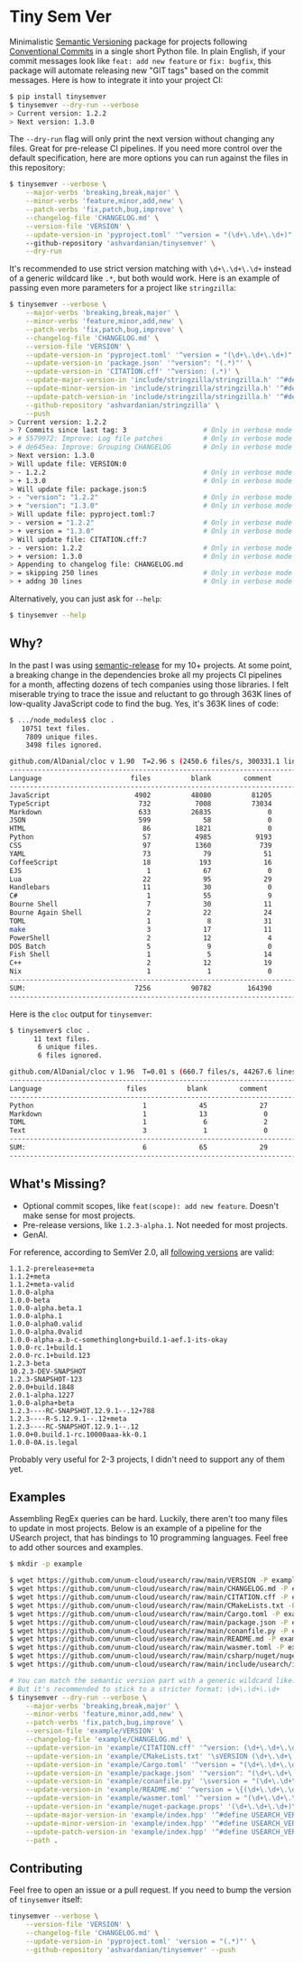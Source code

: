 # Tiny Sem Ver

Minimalistic [Semantic Versioning](https://semver.org/) package for projects following [Conventional Commits](https://www.conventionalcommits.org/) in a single short Python file.
In plain English, if your commit messages look like `feat: add new feature` or `fix: bugfix`, this package will automate releasing new "GIT tags" based on the commit messages.
Here is how to integrate it into your project CI:

```sh
$ pip install tinysemver
$ tinysemver --dry-run --verbose
> Current version: 1.2.2
> Next version: 1.3.0
```

The `--dry-run` flag will only print the next version without changing any files.
Great for pre-release CI pipelines.
If you need more control over the default specification, here are more options you can run against the files in this repository:

```sh
$ tinysemver --verbose \
    --major-verbs 'breaking,break,major' \
    --minor-verbs 'feature,minor,add,new' \
    --patch-verbs 'fix,patch,bug,improve' \
    --changelog-file 'CHANGELOG.md' \
    --version-file 'VERSION' \
    --update-version-in 'pyproject.toml' '^version = "(\d+\.\d+\.\d+)"' \ 
    --github-repository 'ashvardanian/tinysemver' \
    --dry-run
```

It's recommended to use strict version matching with `\d+\.\d+\.\d+` instead of a generic wildcard like `.*`, but both would work.
Here is an example of passing even more parameters for a project like `stringzilla`:

```sh
$ tinysemver --verbose \
    --major-verbs 'breaking,break,major' \
    --minor-verbs 'feature,minor,add,new' \
    --patch-verbs 'fix,patch,bug,improve' \
    --changelog-file 'CHANGELOG.md' \
    --version-file 'VERSION' \
    --update-version-in 'pyproject.toml' '^version = "(\d+\.\d+\.\d+)"' \
    --update-version-in 'package.json' '"version": "(.*)"' \
    --update-version-in 'CITATION.cff' '^version: (.*)' \
    --update-major-version-in 'include/stringzilla/stringzilla.h' '^#define STRINGZILLA_VERSION_MAJOR (.*)' \
    --update-minor-version-in 'include/stringzilla/stringzilla.h' '^#define STRINGZILLA_VERSION_MINOR (.*)' \
    --update-patch-version-in 'include/stringzilla/stringzilla.h' '^#define STRINGZILLA_VERSION_PATCH (.*)' \
    --github-repository 'ashvardanian/stringzilla' \
    --push
> Current version: 1.2.2
> ? Commits since last tag: 3                   # Only in verbose mode
> # 5579972: Improve: Log file patches          # Only in verbose mode
> # de645ea: Improve: Grouping CHANGELOG        # Only in verbose mode
> Next version: 1.3.0
> Will update file: VERSION:0
> - 1.2.2                                       # Only in verbose mode
> + 1.3.0                                       # Only in verbose mode
> Will update file: package.json:5
> - "version": "1.2.2"                          # Only in verbose mode
> + "version": "1.3.0"                          # Only in verbose mode
> Will update file: pyproject.toml:7
> - version = "1.2.2"                           # Only in verbose mode
> + version = "1.3.0"                           # Only in verbose mode
> Will update file: CITATION.cff:7
> - version: 1.2.2                              # Only in verbose mode
> + version: 1.3.0                              # Only in verbose mode
> Appending to changelog file: CHANGELOG.md
> = skipping 250 lines                          # Only in verbose mode
> + addng 30 lines                              # Only in verbose mode
```

Alternatively, you can just ask for `--help`:

```sh
$ tinysemver --help
```

## Why?

In the past I was using [semantic-release](https://github.com/semantic-release/semantic-release) for my 10+ projects.
At some point, a breaking change in the dependencies broke all my projects CI pipelines for a month, affecting dozens of tech companies using those libraries.
I felt miserable trying to trace the issue and reluctant to go through 363K lines of low-quality JavaScript code to find the bug.
Yes, it's 363K lines of code:

```sh
$ .../node_modules$ cloc .
   10751 text files.
    7809 unique files.                                          
    3498 files ignored.

github.com/AlDanial/cloc v 1.90  T=2.96 s (2450.6 files/s, 300331.1 lines/s)
--------------------------------------------------------------------------------
Language                      files          blank        comment           code
--------------------------------------------------------------------------------
JavaScript                     4902          48080          81205         363424
TypeScript                      732           7008          73034          79367
Markdown                        633          26835              0          66869
JSON                            599             58              0          64808
HTML                             86           1821              0          25365
Python                           57           4985           9193          23704
CSS                              97           1360            739           6346
YAML                             73             79             51           1198
CoffeeScript                     18            193             16           1122
EJS                               1             67              0            521
Lua                              22             95             29            434
Handlebars                       11             30              0            188
C#                                1             55              9            186
Bourne Shell                      7             30             11            168
Bourne Again Shell                2             22             24             84
TOML                              1              8             31             80
make                              3             17             11             57
PowerShell                        2             12              4             48
DOS Batch                         5              9              0             42
Fish Shell                        1              5             14             21
C++                               2             12             19             20
Nix                               1              1              0             19
--------------------------------------------------------------------------------
SUM:                           7256          90782         164390         634071
--------------------------------------------------------------------------------
```

Here is the `cloc` output for `tinysemver`:

```sh
$ tinysemver$ cloc .
      11 text files.
       6 unique files.                              
       6 files ignored.

github.com/AlDanial/cloc v 1.96  T=0.01 s (660.7 files/s, 44267.6 lines/s)
-------------------------------------------------------------------------------
Language                     files          blank        comment           code
-------------------------------------------------------------------------------
Python                           1             45             27            194
Markdown                         1             13              0             71
TOML                             1              6              2             33
Text                             3              1              0             10
-------------------------------------------------------------------------------
SUM:                             6             65             29            308
-------------------------------------------------------------------------------
```

## What's Missing?

- Optional commit scopes, like `feat(scope): add new feature`. Doesn't make sense for most projects.
- Pre-release versions, like `1.2.3-alpha.1`. Not needed for most projects.
- GenAI.

For reference, according to SemVer 2.0, all [following versions](https://regex101.com/r/Ly7O1x/3/) are valid:

```
1.1.2-prerelease+meta
1.1.2+meta
1.1.2+meta-valid
1.0.0-alpha
1.0.0-beta
1.0.0-alpha.beta.1
1.0.0-alpha.1
1.0.0-alpha0.valid
1.0.0-alpha.0valid
1.0.0-alpha-a.b-c-somethinglong+build.1-aef.1-its-okay
1.0.0-rc.1+build.1
2.0.0-rc.1+build.123
1.2.3-beta
10.2.3-DEV-SNAPSHOT
1.2.3-SNAPSHOT-123
2.0.0+build.1848
2.0.1-alpha.1227
1.0.0-alpha+beta
1.2.3----RC-SNAPSHOT.12.9.1--.12+788
1.2.3----R-S.12.9.1--.12+meta
1.2.3----RC-SNAPSHOT.12.9.1--.12
1.0.0+0.build.1-rc.10000aaa-kk-0.1
1.0.0-0A.is.legal
```

Probably very useful for 2-3 projects, I didn't need to support any of them yet.

## Examples

Assembling RegEx queries can be hard.
Luckily, there aren't too many files to update in most projects.
Below is an example of a pipeline for the USearch project, that has bindings to 10 programming languages.
Feel free to add other sources and examples.

```sh
$ mkdir -p example

$ wget https://github.com/unum-cloud/usearch/raw/main/VERSION -P example/
$ wget https://github.com/unum-cloud/usearch/raw/main/CHANGELOG.md -P example/ # Missing
$ wget https://github.com/unum-cloud/usearch/raw/main/CITATION.cff -P example/
$ wget https://github.com/unum-cloud/usearch/raw/main/CMakeLists.txt -P example/
$ wget https://github.com/unum-cloud/usearch/raw/main/Cargo.toml -P example/
$ wget https://github.com/unum-cloud/usearch/raw/main/package.json -P example/
$ wget https://github.com/unum-cloud/usearch/raw/main/conanfile.py -P example/
$ wget https://github.com/unum-cloud/usearch/raw/main/README.md -P example/
$ wget https://github.com/unum-cloud/usearch/raw/main/wasmer.toml -P example/
$ wget https://github.com/unum-cloud/usearch/raw/main/csharp/nuget/nuget-package.props -P example/
$ wget https://github.com/unum-cloud/usearch/raw/main/include/usearch/index.hpp -P example/

# You can match the semantic version part with a generic wildcard like: .*
# But it's recommended to stick to a stricter format: \d+\.\d+\.\d+
$ tinysemver --dry-run --verbose \
    --major-verbs 'breaking,break,major' \
    --minor-verbs 'feature,minor,add,new' \
    --patch-verbs 'fix,patch,bug,improve' \
    --version-file 'example/VERSION' \
    --changelog-file 'example/CHANGELOG.md' \
    --update-version-in 'example/CITATION.cff' '^version: (\d+\.\d+\.\d+)' \
    --update-version-in 'example/CMakeLists.txt' '\sVERSION (\d+\.\d+\.\d+)' \
    --update-version-in 'example/Cargo.toml' '^version = "(\d+\.\d+\.\d+)"' \
    --update-version-in 'example/package.json' '"version": "(\d+\.\d+\.\d+)"' \
    --update-version-in 'example/conanfile.py' '\sversion = "(\d+\.\d+\.\d+)"' \
    --update-version-in 'example/README.md' '^version = \{(\d+\.\d+\.\d+)\}' \
    --update-version-in 'example/wasmer.toml' '^version = "(\d+\.\d+\.\d+)"' \
    --update-version-in 'example/nuget-package.props' '(\d+\.\d+\.\d+)\<\/Version\>' \
    --update-major-version-in 'example/index.hpp' '^#define USEARCH_VERSION_MAJOR (\d+)' \
    --update-minor-version-in 'example/index.hpp' '^#define USEARCH_VERSION_MINOR (\d+)' \
    --update-patch-version-in 'example/index.hpp' '^#define USEARCH_VERSION_PATCH (\d+)' \
    --path .
```

## Contributing

Feel free to open an issue or a pull request.
If you need to bump the version of `tinysemver` itself:

```sh
tinysemver --verbose \
    --version-file 'VERSION' \
    --changelog-file 'CHANGELOG.md' \
    --update-version-in 'pyproject.toml' 'version = "(.*)"' \
    --github-repository 'ashvardanian/tinysemver' --push
```
